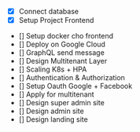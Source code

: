 - [x] Connect database
- [x] Setup Project Frontend
- [] Setup docker cho frontend
- [] Deploy on Google Cloud
- [] GraphQL send message
- [] Design Multitenant Layer
- [] Scaling K8s + HPA
- [] Authentication & Authorization
- [] Setup Oauth Google + Facebook
- [] Apply for multitenant
- [] Design super admin site
- [] Design admin site
- [] Design landing site